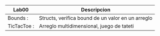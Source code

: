 | Lab00       | Descripcion                                       |
|-------------|---------------------------------------------------|
| Bounds :    | Structs, verifica bound de un valor en un arreglo |
| TicTacToe : | Arreglo multidimensional, juego de tateti         |